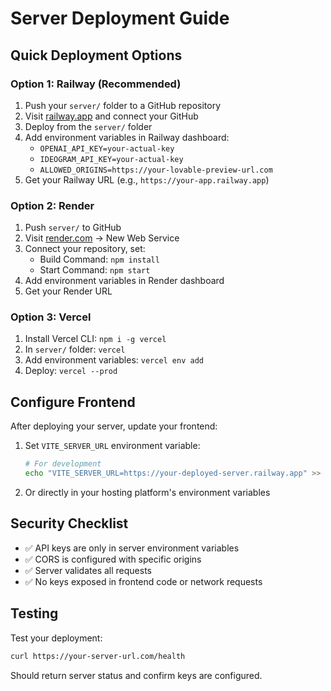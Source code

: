 # Server Deployment Guide

## Quick Deployment Options

### Option 1: Railway (Recommended)
1. Push your `server/` folder to a GitHub repository
2. Visit [railway.app](https://railway.app) and connect your GitHub
3. Deploy from the `server/` folder
4. Add environment variables in Railway dashboard:
   - `OPENAI_API_KEY=your-actual-key`
   - `IDEOGRAM_API_KEY=your-actual-key`
   - `ALLOWED_ORIGINS=https://your-lovable-preview-url.com`
5. Get your Railway URL (e.g., `https://your-app.railway.app`)

### Option 2: Render
1. Push `server/` to GitHub
2. Visit [render.com](https://render.com) → New Web Service
3. Connect your repository, set:
   - Build Command: `npm install`
   - Start Command: `npm start`
4. Add environment variables in Render dashboard
5. Get your Render URL

### Option 3: Vercel
1. Install Vercel CLI: `npm i -g vercel`
2. In `server/` folder: `vercel`
3. Add environment variables: `vercel env add`
4. Deploy: `vercel --prod`

## Configure Frontend

After deploying your server, update your frontend:

1. Set `VITE_SERVER_URL` environment variable:
   ```bash
   # For development
   echo "VITE_SERVER_URL=https://your-deployed-server.railway.app" >> .env.local
   ```

2. Or directly in your hosting platform's environment variables

## Security Checklist

- ✅ API keys are only in server environment variables
- ✅ CORS is configured with specific origins
- ✅ Server validates all requests
- ✅ No keys exposed in frontend code or network requests

## Testing

Test your deployment:
```bash
curl https://your-server-url.com/health
```

Should return server status and confirm keys are configured.